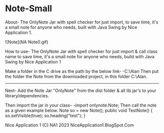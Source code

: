 # Note-Small
About- The OnlyNote Jar with spell checker for just import, to save time, it's a small note for anyone who needs, built with Java Swing by Nice Application 1. 

![Note](NA Note0.gif)

How to use-
The OnlyNote Jar with spell checker for just import & call class name to save time, it's a small note for anyone who needs, build with Java Swing by Nice Application 1

Make a folder in the C drive as the path by the below link- 
-C:\Alan 
Then put the folder the Note from the downloaded project, in this folder C:\Alan.
__________________________________________________________________________________
Next-
Add the Note Jar "OnlyNote" from the dist folder & all lib jar's to your library/dependencies.

Then import the jar in your class-
-import onlynote.Note;
Then call the note as a given example below. 
Note so = new Note();
    public void TestNote() {
        so.setVisible(true);
        so.heading("test");
    }
    
Nice Application 1
(C) NA1 2023
NiceApplication1.BlogSpot.Com

